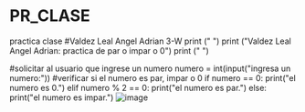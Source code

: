 # PR_CLASE
practica clase
#Valdez Leal Angel Adrian 3-W
print (" ")
print ("Valdez Leal Angel Adrian: practica de par o impar o 0")
print (" ")

#solicitar al usuario que ingrese un numero
numero = int(input("ingresa un numero:"))
#verificar si el numero es par, impar o 0
if numero == 0:
    print("el numero es 0.")
elif numero % 2 == 0:
    print("el numero es par.")
else:
    print("el numero es impar.")
    ![image](https://github.com/user-attachments/assets/59206f8b-432f-4f24-a874-eb4cceffd50c)

